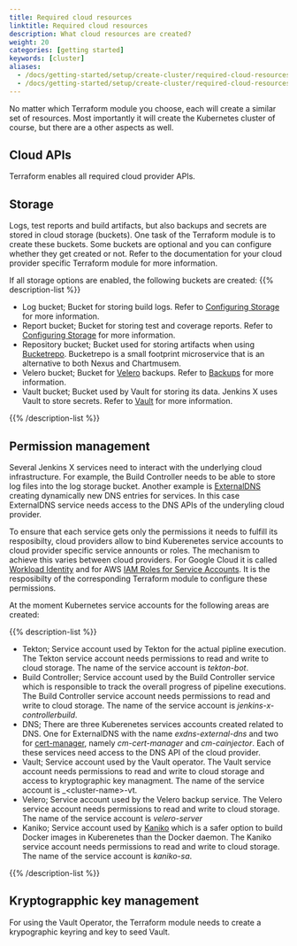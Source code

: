 ```yaml
---
title: Required cloud resources
linktitle: Required cloud resources
description: What cloud resources are created?
weight: 20
categories: [getting started]
keywords: [cluster]
aliases:
  - /docs/getting-started/setup/create-cluster/required-cloud-resources
  - /docs/getting-started/setup/create-cluster/required-cloud-resources/
---
```


No matter which Terraform module you choose, each will create a similar set of resources.
Most importantly it will create the Kubernetes cluster of course, but there are a other aspects as well.

## Cloud APIs

Terraform enables all required cloud provider APIs.

## Storage

Logs, test reports and build artifacts, but also backups and secrets are stored in cloud storage (buckets).
One task of the Terraform module is to create these buckets.
Some buckets are optional and you can configure whether they get created or not.
Refer to the documentation for your cloud provider specific Terraform module for more information.

If all storage options are enabled, the following buckets are created:
{{% description-list %}}

* Log bucket; Bucket for storing build logs.
Refer to [Configuring Storage](/docs/guides/managing-jx/common-tasks/storage#configuring-storage) for more information.
* Report bucket; Bucket for storing test and coverage reports.
Refer to [Configuring Storage](/docs/guides/managing-jx/common-tasks/storage#configuring-storage) for more information.
* Repository bucket; Bucket used for storing artifacts when using [Bucketrepo](/docs/getting-started/setup/boot/#bucketrepo).
Bucketrepo  is a small footprint microservice that is an alternative to both Nexus and Chartmusem.
* Velero bucket; Bucket for [Velero](https://velero.io) backups.
Refer to [Backups](/docs/getting-started/setup/boot/#backups) for more information.
* Vault bucket; Bucket used by Vault for storing its data.
Jenkins X uses Vault to store secrets.
Refer to [Vault](/docs/getting-started/setup/boot/#vault) for more information.

{{% /description-list %}}

## Permission management

Several Jenkins X services need to interact with the underlying cloud infrastructure.
For example, the Build Controller needs to be able to store log files into the log storage bucket.
Another example is [ExternalDNS](https://github.com/kubernetes-sigs/external-dns) creating dynamically new DNS entries for services.
In this case ExternalDNS service needs access to the DNS APIs of the underyling cloud provider.

To ensure that each service gets only the permissions it needs to fulfill its resposibilty, cloud providers allow to bind Kuberenetes service accounts to cloud provider specific service announts or roles.
The mechanism to achieve this varies between cloud providers.
For Google Cloud it is called [Workload Identity](https://cloud.google.com/kubernetes-engine/docs/how-to/workload-identity) and for AWS [IAM Roles for Service Accounts](https://docs.aws.amazon.com/eks/latest/userguide/iam-roles-for-service-accounts.html).
It is the resposibilty of the corresponding Terraform module to configure these permissions.

At the moment Kubernetes service accounts for the following areas are created:

{{% description-list %}}

* Tekton; Service account used by Tekton for the actual pipline execution.
The Tekton service account needs permissions to read and write to cloud storage.
The name of the service account is _tekton-bot_.
* Build Controller; Service account used by the Build Controller service which is responsible to track the overall progress of pipeline executions.
The Build Controller service account needs permissions to read and write to cloud storage.
The name of the service account is _jenkins-x-controllerbuild_.
* DNS; There are three Kuberenetes services accounts created related to DNS.
One for ExternalDNS with the name _exdns-external-dns_ and two for [cert-manager](https://github.com/jetstack/cert-manager), namely _cm-cert-manager_ and _cm-cainjector_.
Each of these services need access to the DNS API of the cloud provider.
* Vault; Service account used by the Vault operator.
The Vault service account needs permissions to read and write to cloud storage and access to kryptographic key managment.
The name of the service account is _\<cluster-name\>-vt.
* Velero; Service account used by the Velero backup service.
The Velero service account needs permissions to read and write to cloud storage.
The name of the service account is _velero-server_
* Kaniko; Service account used by [Kaniko](https://github.com/GoogleContainerTools/kaniko) which is a safer option to build Docker images in Kuberenetes than the Docker daemon.
The Kaniko service account needs permissions to read and write to cloud storage.
The name of the service account is _kaniko-sa_.

{{% /description-list %}}

## Kryptograpphic key management

For using the Vault Operator, the Terraform module needs to create a krypographic keyring and key to seed Vault.
